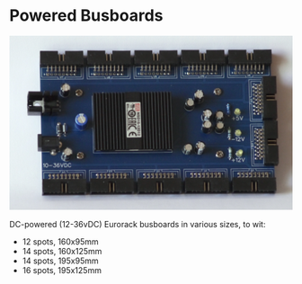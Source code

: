 # Powered Busboards

<img src="12-spot-busboard.JPG" width=600>

DC-powered (12-36vDC) Eurorack busboards in various sizes, to wit:

- 12 spots, 160x95mm
- 14 spots, 160x125mm
- 14 spots, 195x95mm
- 16 spots, 195x125mm

